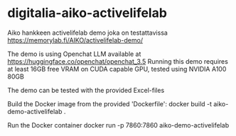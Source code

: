 # digitalia-aiko-activelifelab
Aiko hankkeen activelifelab demo joka on testattavissa https://memorylab.fi/AIKO/activelifelab-demo/

The demo is using Openchat LLM available at https://huggingface.co/openchat/openchat_3.5
Running this demo requires at least 16GB free VRAM on CUDA capable GPU, tested using NVIDIA A100 80GB

The demo can be tested with the provided Excel-files

Build the Docker image from the provided 'Dockerfile':
docker build -t aiko-demo-activelifelab .

Run the Docker container
docker run -p 7860:7860 aiko-demo-activelifelab
